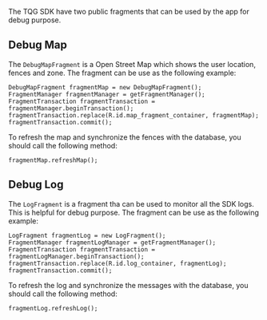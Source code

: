 The TQG SDK have two public fragments that can be used by the app for debug purpose.

## Debug Map

The `DebugMapFragment` is a Open Street Map which shows the user location, fences and zone. The fragment can be use as the following example:

```
DebugMapFragment fragmentMap = new DebugMapFragment();
FragmentManager fragmentManager = getFragmentManager();
FragmentTransaction fragmentTransaction = fragmentManager.beginTransaction();
fragmentTransaction.replace(R.id.map_fragment_container, fragmentMap);
fragmentTransaction.commit();
```

To refresh the map and synchronize the fences with the database, you should call the following method:

```
fragmentMap.refreshMap();
```


## Debug Log

The `LogFragment` is a fragment tha can be used to monitor all the SDK logs. This is helpful for debug purpose. The fragment can be use as the following example:

```
LogFragment fragmentLog = new LogFragment();
FragmentManager fragmentLogManager = getFragmentManager();
FragmentTransaction fragmentTransaction = fragmentLogManager.beginTransaction();
fragmentTransaction.replace(R.id.log_container, fragmentLog);
fragmentTransaction.commit();
```

To refresh the log and synchronize the messages with the database, you should call the following method:

```
fragmentLog.refreshLog();
```